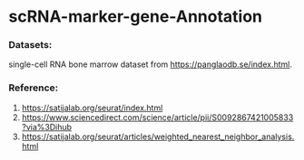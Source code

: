 # scRNA-marker-gene-Annotation

### Datasets: 
single-cell RNA bone marrow dataset from https://panglaodb.se/index.html.

### Reference:
1. https://satijalab.org/seurat/index.html
2. https://www.sciencedirect.com/science/article/pii/S0092867421005833?via%3Dihub
3. https://satijalab.org/seurat/articles/weighted_nearest_neighbor_analysis.html
